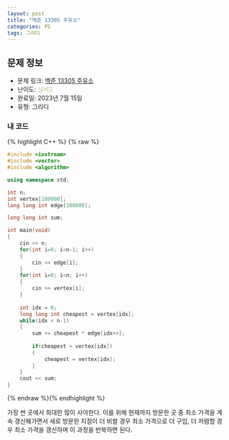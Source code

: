 ```yaml
---
layout: post
title: "백준 13305 주유소"
categories: PS
tags: 그리디
---
```


## 문제 정보
- 문제 링크: [백준 13305 주유소](https://www.acmicpc.net/problem/13305)
- 난이도: <span style="color:#B5C78A">실버3</span>
- 완료일: 2023년 7월 15일
- 유형: 그리디

### 내 코드

{% highlight C++ %} {% raw %}
```C++
#include <iostream>
#include <vector>
#include <algorithm>

using namespace std;

int n;
int vertex[100000];
long long int edge[100000];

long long int sum;

int main(void)
{
	cin >> n;
	for(int i=0; i<n-1; i++)
	{
		cin >> edge[i]; 
	}
	for(int i=0; i<n; i++)
	{
		cin >> vertex[i];
	}
	
	int idx = 0;
	long long int cheapest = vertex[idx];
	while(idx < n-1)
	{
		sum += cheapest * edge[idx++];
		
		if(cheapest > vertex[idx])
		{
			cheapest = vertex[idx];
		}
	}
	cout << sum;
}
```
{% endraw %}{% endhighlight %}

가장 싼 곳에서 최대한 많이 사야한다. 이를 위해 현재까지 방문한 곳 중 최소 가격을 계속 갱신해가면서 새로 방문한 지점이 더 비쌀 경우 최소 가격으로 더 구입, 더 저렴할 경우 최소 가격을 갱신하며 이 과정을 반복하면 된다.
